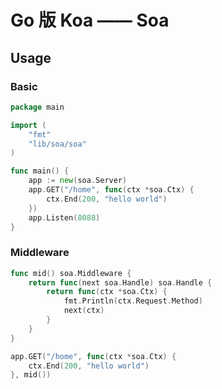 # Go 版 Koa —— Soa

## Usage

### Basic

```go
package main

import (
	"fmt"
	"lib/soa/soa"
)

func main() {
	app := new(soa.Server)
	app.GET("/home", func(ctx *soa.Ctx) {
		ctx.End(200, "hello world")
	})
	app.Listen(8088)
}
```

### Middleware
```go
func mid() soa.Middleware {
	return func(next soa.Handle) soa.Handle {
		return func(ctx *soa.Ctx) {
			fmt.Println(ctx.Request.Method)
			next(ctx)
		}
	}
}

app.GET("/home", func(ctx *soa.Ctx) {
	ctx.End(200, "hello world")
}, mid())
```

